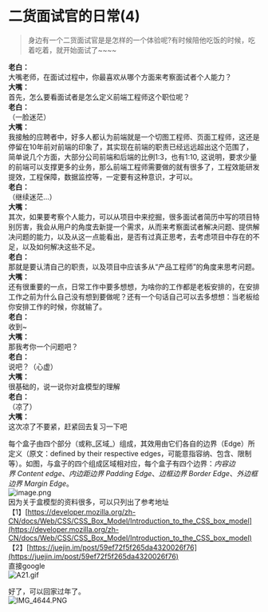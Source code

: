 # 二货面试官的日常(4)

> 身边有一个二货面试官是是怎样的一个体验呢?有时候陪他吃饭的时候，吃着吃着，就开始面试了~~~~

**老白：**<br />大嘴老师，在面试过程中，你最喜欢从哪个方面来考察面试者个人能力？<br />**大嘴：**<br />首先，怎么要看面试者是怎么定义前端工程师这个职位呢？<br />**老白：**<br />（一脸迷茫）<br />**大嘴：**<br />我接触的应聘者中，好多人都认为前端就是一个切图工程师、页面工程师，这还是停留在10年前对前端的印象了，其实现在前端的职责已经远远超出这个范围了，简单说几个方面，大部分公司前端和后端的比例1:3，也有1:10, 这说明，要求少量的前端可以支撑更多的业务，那么前端工程师需要做的就有很多了，工程效能研发提效，工程保障，数据监控等，一定要有这种意识，才可以。<br />**老白：**<br />（继续迷茫...）<br />**大嘴：**<br />其次，如果要考察个人能力，可以从项目中来挖掘，很多面试者简历中写的项目特别厉害，我会从用户的角度去新提一个需求，从而来考察面试者解决问题、提供解决问题的能力，以及从这一点能看出，是否有过真正思考，去考虑项目中存在的不足，以及如何解决这些不足。<br />**老白：**<br />那就是要认清自己的职责，以及项目中应该多从“产品工程师”的角度来思考问题。<br />**大嘴：**<br />还有很重要的一点，日常工作中要多想想，为啥你的工作都是老板安排的，在安排工作之前为什么自己没有想到要做呢？还有一个句话自己可以去多想想：当老板给你安排工作的时候，你就输了。<br />**老白：**<br />收到~<br />**大嘴：**<br />那我考你一个问题吧？<br />**老白：**<br />说吧？（心虚）<br />**大嘴：**<br />很基础的，说一说你对盒模型的理解<br />**老白：**<br />（凉了）<br />**大嘴：**<br />这次凉了不要紧，赶紧回去复习一下吧

每个盒子由四个部分（或称_区域_）组成，其效用由它们各自的边界（Edge）所定义（原文：defined by their respective edges，可能意指容纳、包含、限制等）。如图，与盒子的四个组成区域相对应，每个盒子有四个边界：_内容边界_ _Content edge_、_内边距边界_ _Padding Edge_、_边框边界_ _Border Edge_、_外边框边界_ _Margin Edge_。<br />![image.png](https://cdn.nlark.com/yuque/0/2020/png/313624/1578963162683-da4834f5-f55c-4189-ae57-ad2c6f17632c.png#align=left&display=inline&height=334&name=image.png&originHeight=808&originWidth=1162&size=173792&status=done&style=none&width=480)<br />因为关于盒模型的资料很多，可以只列出了参考地址<br />【1】[https://developer.mozilla.org/zh-CN/docs/Web/CSS/CSS_Box_Model/Introduction_to_the_CSS_box_model](https://developer.mozilla.org/zh-CN/docs/Web/CSS/CSS_Box_Model/Introduction_to_the_CSS_box_model)<br />【2】[https://juejin.im/post/59ef72f5f265da4320026f76](https://juejin.im/post/59ef72f5f265da4320026f76)<br />直接google<br />![A21.gif](https://cdn.nlark.com/yuque/0/2020/gif/313624/1578963436669-c7187972-7777-4b44-984e-ae24b6da00c8.gif#align=left&display=inline&height=202&name=A21.gif&originHeight=635&originWidth=1301&size=1204779&status=done&style=none&width=414)

好了，可以回家过年了。<br />![IMG_4644.PNG](https://cdn.nlark.com/yuque/0/2020/png/313624/1578963515425-91871c3a-0600-4dff-a382-e3803d9ac17f.png#align=left&display=inline&height=240&name=IMG_4644.PNG&originHeight=240&originWidth=240&size=15905&status=done&style=none&width=240)
